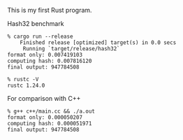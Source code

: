 This is my first Rust program.

Hash32 benchmark

```
% cargo run --release
    Finished release [optimized] target(s) in 0.0 secs
     Running `target/release/hash32`
format only: 0.007419103
computing hash: 0.007816120
final output: 947784508
```

```
% rustc -V
rustc 1.24.0
```

For comparison with C++

```
% g++ c++/main.cc && ./a.out
format only: 0.000050207
computing hash: 0.000051971
final output: 947784508
```
